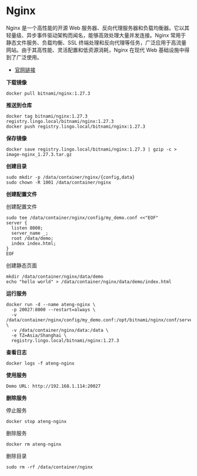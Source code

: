 # Nginx

Nginx 是一个高性能的开源 Web 服务器、反向代理服务器和负载均衡器。它以其轻量级、异步事件驱动架构而闻名，能够高效处理大量并发连接。Nginx 常用于静态文件服务、负载均衡、SSL 终端处理和反向代理等任务，广泛应用于高流量网站。由于其高性能、灵活配置和低资源消耗，Nginx 在现代 Web 基础设施中得到了广泛使用。

- [官网链接](https://nginx.org/)



**下载镜像**

```
docker pull bitnami/nginx:1.27.3
```

**推送到仓库**

```
docker tag bitnami/nginx:1.27.3 registry.lingo.local/bitnami/nginx:1.27.3
docker push registry.lingo.local/bitnami/nginx:1.27.3
```

**保存镜像**

```
docker save registry.lingo.local/bitnami/nginx:1.27.3 | gzip -c > image-nginx_1.27.3.tar.gz
```

**创建目录**

```
sudo mkdir -p /data/container/nginx/{config,data}
sudo chown -R 1001 /data/container/nginx
```

**创建配置文件**

创建配置文件

```
sudo tee /data/container/nginx/config/my_demo.conf <<"EOF"
server {
  listen 8000;
  server_name _;
  root /data/demo;
  index index.html;
}
EOF
```

创建静态页面

```
mkdir /data/container/nginx/data/demo
echo "hello world" > /data/container/nginx/data/demo/index.html
```

**运行服务**

```
docker run -d --name ateng-nginx \
  -p 20027:8000 --restart=always \
  -v /data/container/nginx/config/my_demo.conf:/opt/bitnami/nginx/conf/server_blocks/my_demo.conf:ro \
  -v /data/container/nginx/data:/data \
  -e TZ=Asia/Shanghai \
  registry.lingo.local/bitnami/nginx:1.27.3
```

**查看日志**

```
docker logs -f ateng-nginx
```

**使用服务**

```
Demo URL: http://192.168.1.114:20027
```

**删除服务**

停止服务

```
docker stop ateng-nginx
```

删除服务

```
docker rm ateng-nginx
```

删除目录

```
sudo rm -rf /data/container/nginx
```

